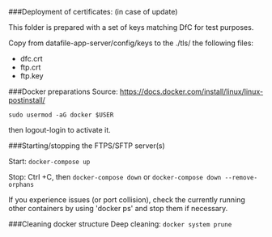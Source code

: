 ###Deployment of certificates: (in case of update)

This folder is prepared with a set of keys matching DfC for test purposes.

Copy from datafile-app-server/config/keys to the ./tls/ the following files:

* dfc.crt
* ftp.crt
* ftp.key

###Docker preparations
Source: https://docs.docker.com/install/linux/linux-postinstall/

`sudo usermod -aG docker $USER`

then logout-login to activate it.

###Starting/stopping the FTPS/SFTP server(s)

Start: `docker-compose up`

Stop: Ctrl +C, then `docker-compose down`  or `docker-compose down --remove-orphans`

If you experience issues (or port collision), check the currently running other containers
by using 'docker ps' and stop them if necessary.


###Cleaning docker structure
Deep cleaning: `docker system prune`
